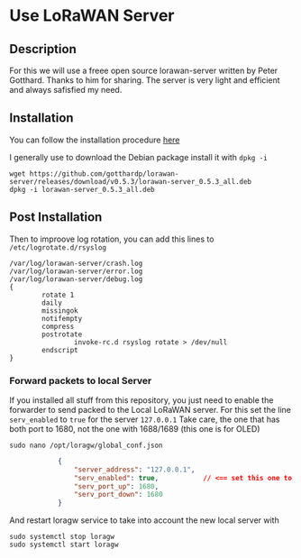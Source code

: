 # Use LoRaWAN Server

## Description
For this we will use a freee open source lorawan-server written by Peter Gotthard. Thanks to him for sharing. The server is very light and efficient and always safisfied my need.

## Installation
You can follow the installation procedure [here](https://github.com/gotthardp/lorawan-server/blob/master/doc/Installation.md)

I generally use to download the Debian package install it with `dpkg -i`

```
wget https://github.com/gotthardp/lorawan-server/releases/download/v0.5.3/lorawan-server_0.5.3_all.deb
dpkg -i lorawan-server_0.5.3_all.deb
```

## Post Installation
Then to improove log rotation, you can add this lines to 
`/etc/logrotate.d/rsyslog`
```
/var/log/lorawan-server/crash.log
/var/log/lorawan-server/error.log
/var/log/lorawan-server/debug.log
{
        rotate 1
        daily
        missingok
        notifempty
        compress
        postrotate
                invoke-rc.d rsyslog rotate > /dev/null
        endscript
}
```

### Forward packets to local Server

If you installed all stuff from this repository, you just need to enable the forwarder to send packed to the Local LoRaWAN server. 
For this set the line `serv_enabled` to `true` for the server `127.0.0.1`
Take care, the one that has both port to 1680, not the one with 1688/1689 (this one is for OLED)

`sudo nano /opt/loragw/global_conf.json`

```json
            {
                "server_address": "127.0.0.1",
                "serv_enabled": true,           // <== set this one to true
                "serv_port_up": 1680,
                "serv_port_down": 1680
            }
```

And restart loragw service to take into account the new local server with
``` 
sudo systemctl stop loragw
sudo systemctl start loragw
```



